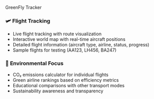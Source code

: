 GreenFly Tracker
### 🛩️ **Flight Tracking**
- Live flight tracking with route visualization
- Interactive world map with real-time aircraft positions
- Detailed flight information (aircraft type, airline, status, progress)
- Sample flights for testing (AA123, LH456, BA247)

### 🌱 **Environmental Focus**
- CO₂ emissions calculator for individual flights
- Green airline rankings based on efficiency metrics
- Educational comparisons with other transport modes
- Sustainability awareness and transparency
